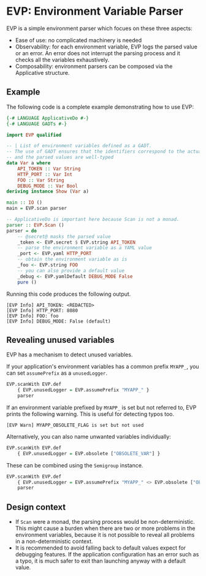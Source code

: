 EVP: Environment Variable Parser
====

EVP is a simple environment parser which focues on these three aspects:

* Ease of use: no complicated machinery is needed
* Observability: for each environment variable, EVP logs the parsed value or an error. An error does not interrupt the parsing process and it checks all the variables exhaustively.
* Composability: environment parsers can be composed via the Applicative structure.

Example
----

The following code is a complete example demonstrating how to use EVP:

```haskell
{-# LANGUAGE ApplicativeDo #-}
{-# LANGUAGE GADTs #-}

import EVP qualified

-- | List of environment variables defined as a GADT.
-- The use of GADT ensures that the identifiers correspond to the actual variable names,
-- and the parsed values are well-typed
data Var a where
    API_TOKEN :: Var String
    HTTP_PORT :: Var Int
    FOO :: Var String
    DEBUG_MODE :: Var Bool
deriving instance Show (Var a)

main :: IO ()
main = EVP.scan parser

-- ApplicativeDo is important here because Scan is not a monad.
parser :: EVP.Scan ()
parser = do
    -- @secret@ masks the parsed value
    _token <- EVP.secret $ EVP.string API_TOKEN
    -- parse the environment variable as a YAML value
    _port <- EVP.yaml HTTP_PORT
    -- obtain the environment variable as is
    _foo <- EVP.string FOO
    -- you can also provide a default value
    _debug <- EVP.yamlDefault DEBUG_MODE False
    pure ()
```

Running this code produces the following output.

```
[EVP Info] API_TOKEN: <REDACTED>
[EVP Info] HTTP_PORT: 8080
[EVP Info] FOO: foo
[EVP Info] DEBUG_MODE: False (default)
```

Revealing unused variables
----

EVP has a mechanism to detect unused variables.

If your application's environment variables has a common prefix `MYAPP_`, you can set `assumePrefix` as a `unusedLogger`.

```haskell
EVP.scanWith EVP.def
    { EVP.unusedLogger = EVP.assumePrefix "MYAPP_" }
    parser
```

If an environment variable prefixed by `MYAPP_` is set but not referred to, EVP prints the following warning. This is useful for detecting typos too.

```
[EVP Warn] MYAPP_OBSOLETE_FLAG is set but not used
```

Alternatively, you can also name unwanted variables individually:

```haskell
EVP.scanWith EVP.def
    { EVP.unusedLogger = EVP.obsolete ["OBSOLETE_VAR"] }
```

These can be combined using the `Semigroup` instance.

```haskell
EVP.scanWith EVP.def
    { EVP.unusedLogger = EVP.assumePrefix "MYAPP_" <> EVP.obsolete ["OBSOLETE_VAR"] }
    parser
```

Design context
----

* If `Scan` were a monad, the parsing process would be non-deterministic. This might cause a burden when there are two or more problems in the environment variables, because it is not possible to reveal all problems in a non-deterministic context.
* It is recommended to avoid falling back to default values expect for debugging features. If the application configuration has an error such as a typo, it is much safer to exit than launching anyway with a default value.
